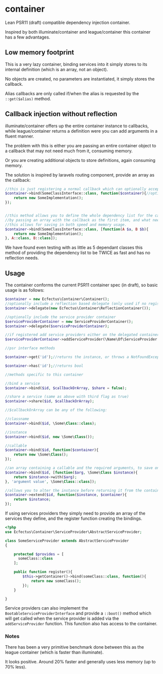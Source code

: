 # container

Lean PSR11 (draft) compatible dependency injection container.

Inspired by both illuminate/container and league/container this container has a few advantages.

## Low memory footprint

This is a very lazy container, binding services into it simply stores to its internal definition (which is an array, not an object).

No objects are created, no parameters are instantiated, it simply stores the callback.

Alias callbacks are only called if/when the alias is requested by the ```::get($alias)``` method.

## Callback injection without reflection

illuminate/container offers up the entire container instance to callbacks, while league/container returns a definition were you can add arguments in a fluent manner.

The problem with this is either you are passing an entire container object to a callback that may not need much from it, consuming memory.

Or you are creating additional objects to store definitions, again consuming memory.

The solution is inspired by laravels routing component, provide an array as the callback:

```php
//this is just registering a normal callback which can optionally accept the container instance.
$container->bind(SomeClassInterface::class, function($container){//optionally get the passed in container, this is default
    return new SomeImplementation();
});


//this method allows you to define the whole dependency list for the callback
//by passing an array with the callback as the first item, and what needs to be passed to it as the rest of the array
//this allows for saving in both speed and memory usage.
$container->bind(SomeClassInterface::class, [function(A $a, B $b){
    return new SomeImplementation();
}, A::class, B::class]);
```

We have found even testing with as little as 5 dependant classes this method of providing the dependency list to be TWICE as fast and has no reflection needs.

## Usage

The container conforms the current PSR11 container spec (in draft), so basic usage is as follows:

```php
$container = new Ecfectus\Container\Container();
//optionally include a reflection based delegate (only used if no registration exists, this is required if you plan on using the service provider container as well)
$container->delegate(new Ecfectus\Container\ReflectionContainer());

//optionally include the service provider container
$serviceProviderContainer = new ServiceProviderContainer();
$container->delegate($serviceProviderContainer);

//if registered add service providers either on the delegated container OR on the main container via the use of magic methods
$serviceProviderContainer->addServiceProvider(\Name\Of\ServiceProvider::class);//must extend the \Ecfectus\Container\ServiceProvider\AbstractServiceProvider class

//psr interface methods

$container->get('id');//returns the instance, or throws a NotFoundException

$container->has('id');//returns bool

//methods specific to this container

//bind a service
$container->bind($id, $callbackOrArray, $share = false);

//share a service (same as above with third flag as true)
$container->share($id, $callbackOrArray);

//$callbackOrArray can be any of the following:

//classname
$container->bind($id, \Some\Class::class);

//instance
$container->bind($id, new \Some\Class());

//callable
$container->bind($id, function($container){
    return new \Some\Class();
});

//an array containing a callable and the required arguments, to save on using reflection (better performance)
$container->bind($id, [function($arg, \Some\Class $instance){
    return $instance->with($arg);
}, 'argument value', \Some\Class::class]);

//allows you to alter the instance before returning it from the container, you must return the instance
$container->extend($id, function($instance, $container){
    return $instance;
});
```
If using services providers they simply need to provide an array of the services they define, and the register function creating the bindings.

```php
<?php
use Ecfectus\Container\ServiceProvider\AbstractServiceProvider;

class SomeServiceProvider extends AbstractServiceProvider
{

    protected $provides = [
      someClass::class
    ];

    public function register(){
        $this->getContainer()->bind(someClass::class, function(){
            return new someClass();
        });
    }

}
```

Service providers can also implement the ```BootableServiceProviderInterface``` and provide a ```::boot()``` method which will get called when the service provider is added via the ```addServiceProvider``` function.
This function also has access to the container.

### Notes

There has been a very primitive benchmark done between this as the league container (which is faster than illuminate).

It looks positive. Around 20% faster and generally uses less memory (up to 70% less).
